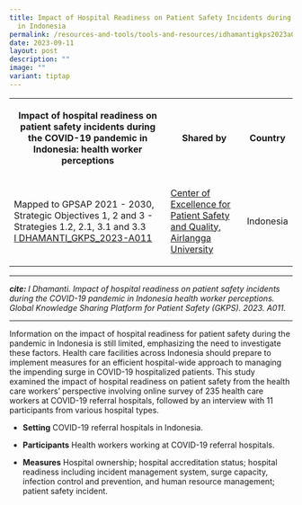 ```yaml
---
title: Impact of Hospital Readiness on Patient Safety Incidents during COVID19
  in Indonesia
permalink: /resources-and-tools/tools-and-resources/idhamantigkps2023a011/
date: 2023-09-11
layout: post
description: ""
image: ""
variant: tiptap
---
```

<table>
<tbody>
<tr>
<th rowspan="1" colspan="1">
<p>Impact of hospital readiness on patient safety incidents during the COVID-19
pandemic in Indonesia: health worker perceptions</p>
</th>
<th rowspan="1" colspan="1">
<p>Shared by</p>
</th>
<th rowspan="1" colspan="1">
<p>Country</p>
</th>
</tr>
<tr>
<td rowspan="1" colspan="1">
<p>Mapped to GPSAP 2021 - 2030, Strategic Objectives 1, 2 and 3 - Strategies
1.2, 2.1, 3.1 and 3.3
<br><a href="/files/i dhamanti_gkps_2023-a011.pdf" rel="noopener noreferrer nofollow" target="_blank">I DHAMANTI_GKPS_2023-A011</a>
</p>
</td>
<td rowspan="1" colspan="1">
<p><a href="https://scholar.unair.ac.id/en/organisations/center-for-patient-safety-research" rel="noopener noreferrer nofollow" target="_blank">Center of Excellence for Patient Safety and Quality, Airlangga University</a>
</p>
</td>
<td rowspan="1" colspan="1">
<p>Indonesia</p>
</td>
</tr>
</tbody>
</table>
<hr>
<p><strong><em>cite: </em></strong><em>I Dhamanti. Impact of hospital readiness on patient safety incidents during the COVID-19 pandemic in Indonesia health worker perceptions. Global Knowledge Sharing Platform for Patient Safety (GKPS). 2023. A011.</em>
</p>
<hr>
<p>Information on the impact of hospital readiness for patient safety during
the pandemic in Indonesia is still limited, emphasizing the need to investigate
these factors. Health care facilities across Indonesia should prepare to
implement measures for an efficient hospital-wide approach to managing
the impending surge in COVID-19 hospitalized patients. This study examined
the impact of hospital readiness on patient safety from the health care
workers’ perspective involving online survey of 235 health care workers
at COVID-19 referral hospitals, followed by an interview with 11 participants
from various hospital types.</p>
<ul>
<li>
<p><strong>Setting</strong>&nbsp;COVID-19 referral hospitals in Indonesia.</p>
</li>
<li>
<p><strong>Participants</strong>&nbsp;Health workers working at COVID-19
referral hospitals.</p>
</li>
<li>
<p><strong>Measures</strong>&nbsp;Hospital ownership; hospital accreditation
status; hospital readiness including incident management system, surge
capacity, infection control and prevention, and human resource management;
patient safety incident.</p>
</li>
</ul>
<p></p>
